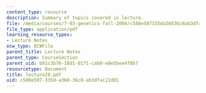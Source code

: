 ```yaml
---
content_type: resource
description: Summary of topics covered in lecture.
file: /media/courses/7-03-genetics-fall-2004/c588e507335da36836c8ab3dfac22d01_lecture28.pdf
file_type: application/pdf
learning_resource_types:
- Lecture Notes
ocw_type: OCWFile
parent_title: Lecture Notes
parent_type: CourseSection
parent_uid: b91c3b76-18d1-0171-cab0-e0e5bee4f8b7
resourcetype: Document
title: lecture28.pdf
uid: c588e507-335d-a368-36c8-ab3dfac22d01
---
```

